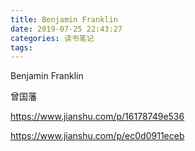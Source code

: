 ```yaml
---
title: Benjamin Franklin
date: 2019-07-25 22:43:27
categories: 读书笔记
tags:
---
```



Benjamin Franklin 

曾国藩


https://www.jianshu.com/p/16178749e536

https://www.jianshu.com/p/ec0d0911eceb


